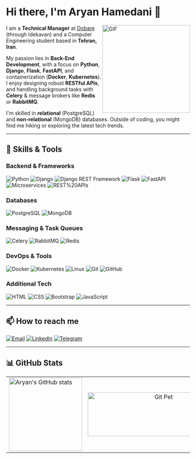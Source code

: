# Hi there, I'm Aryan Hamedani 👋

<!-- Place the GIF on the right without enclosing all text in HTML -->
<img align="right" src="https://media.giphy.com/media/qgQUggAC3Pfv687qPC/giphy.gif" width="240" alt="GIF"/>

I am a **Technical Manager** at [Dobare](https://dobare.ir) (through Idekavan) and a Computer Engineering student based in **Tehran, Iran**.

My passion lies in **Back-End Development**, with a focus on **Python**, **Django**, **Flask**, **FastAPI**, and containerization (**Docker**, **Kubernetes**). I enjoy designing robust **RESTful APIs**, and handling background tasks with **Celery** & message brokers like **Redis** or **RabbitMQ**.

I'm skilled in **relational** (PostgreSQL) and **non‐relational** (MongoDB) databases. Outside of coding, you might find me hiking or exploring the latest tech trends.

---

## 🚀 Skills & Tools

### **Backend & Frameworks**
![Python](https://img.shields.io/badge/Python-3776AB?style=for-the-badge&logo=python&logoColor=white)
![Django](https://img.shields.io/badge/Django-092E20?style=for-the-badge&logo=django&logoColor=white)
![Django REST Framework](https://img.shields.io/badge/DRF-EE3B2F?style=for-the-badge)
![Flask](https://img.shields.io/badge/Flask-000000?style=for-the-badge&logo=flask&logoColor=white)
![FastAPI](https://img.shields.io/badge/FastAPI-009688?style=for-the-badge)
![Microservices](https://img.shields.io/badge/Microservices-FACC15?style=for-the-badge)
![REST%20APIs](https://img.shields.io/badge/REST%20APIs-3B2E5A?style=for-the-badge)

### **Databases**
![PostgreSQL](https://img.shields.io/badge/PostgreSQL-336791?style=for-the-badge&logo=postgresql&logoColor=white)
![MongoDB](https://img.shields.io/badge/MongoDB-47A248?style=for-the-badge&logo=mongodb&logoColor=white)

### **Messaging & Task Queues**
![Celery](https://img.shields.io/badge/Celery-37814A?style=for-the-badge&logo=celery&logoColor=white)
![RabbitMQ](https://img.shields.io/badge/RabbitMQ-FF6600?style=for-the-badge&logo=rabbitmq&logoColor=white)
![Redis](https://img.shields.io/badge/Redis-DC382D?style=for-the-badge&logo=redis&logoColor=white)

### **DevOps & Tools**
![Docker](https://img.shields.io/badge/Docker-0db7ed?style=for-the-badge&logo=docker&logoColor=white)
![Kubernetes](https://img.shields.io/badge/Kubernetes-326ce5?style=for-the-badge&logo=kubernetes&logoColor=white)
![Linux](https://img.shields.io/badge/Linux-FCC624?style=for-the-badge&logo=linux&logoColor=black)
![Git](https://img.shields.io/badge/Git-F05032?style=for-the-badge&logo=git&logoColor=white)
![GitHub](https://img.shields.io/badge/GitHub-181717?style=for-the-badge&logo=github&logoColor=white)

### **Additional Tech**
![HTML](https://img.shields.io/badge/HTML-E34F26?style=for-the-badge&logo=html5&logoColor=white)
![CSS](https://img.shields.io/badge/CSS-1572B6?style=for-the-badge&logo=css3&logoColor=white)
![Bootstrap](https://img.shields.io/badge/Bootstrap-563D7C?style=for-the-badge&logo=bootstrap&logoColor=white)
![JavaScript](https://img.shields.io/badge/JavaScript-F7DF1E?style=for-the-badge&logo=javascript&logoColor=black)

---

## 📫 How to reach me

[![Email](https://img.shields.io/badge/Email-D14836?style=for-the-badge&logo=gmail&logoColor=white)](mailto:aryn.hmd@gmail.com)
[![LinkedIn](https://img.shields.io/badge/LinkedIn-0077B5?style=for-the-badge&logo=linkedin&logoColor=white)](https://www.linkedin.com/in/AryanHamedani)
[![Telegram](https://img.shields.io/badge/Telegram-2CA5E0?style=for-the-badge&logo=telegram&logoColor=white)](https://t.me/tentoria)

---

## 📊 GitHub Stats

<table>
  <tr>
    <!-- Left column: GitHub Stats -->
    <td>
      <img 
        src="https://github-readme-stats.vercel.app/api?username=AryanHamedani&show_icons=true&theme=radical"
        alt="Aryan's GitHub stats"
        height="200"
      />
    </td>
    <!-- Right column: Git Pet -->
    <td align="center">
      <a href="https://github.com/devxb/gitanimals">
        <img
          src="https://render.gitanimals.org/lines/AryanHamedani"
          alt="Git Pet"
          width="400"
          height="120"
        />
      </a>
    </td>
  </tr>
</table>
